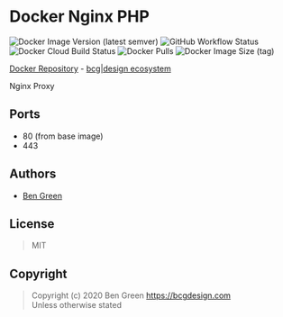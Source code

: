 # Docker Nginx PHP

![Docker Image Version (latest semver)](https://img.shields.io/docker/v/bcgdesign/nginx-proxy?sort=semver) ![GitHub Workflow Status](https://img.shields.io/github/workflow/status/bencgreen/docker-nginx-proxy/build?label=github) ![Docker Cloud Build Status](https://img.shields.io/docker/cloud/build/bcgdesign/nginx-proxy?label=docker) ![Docker Pulls](https://img.shields.io/docker/pulls/bcgdesign/nginx-proxy?label=pulls) ![Docker Image Size (tag)](https://img.shields.io/docker/image-size/bcgdesign/nginx-proxy/latest?label=size)

[Docker Repository](https://hub.docker.com/r/bcgdesign/nginx-proxy) - [bcg|design ecosystem](https://github.com/bencgreen/docker)

Nginx Proxy

## Ports

* 80 (from base image)
* 443

## Authors

* [Ben Green](https://github.com/bencgreen)

## License

> MIT

## Copyright

> Copyright (c) 2020 Ben Green <https://bcgdesign.com>  
> Unless otherwise stated
